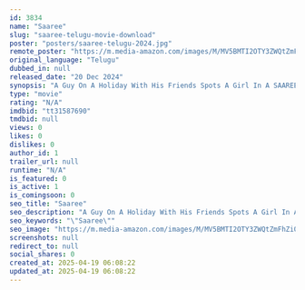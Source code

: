 ```yaml
---
id: 3834
name: "Saaree"
slug: "saaree-telugu-movie-download"
poster: "posters/saaree-telugu-2024.jpg"
remote_poster: "https://m.media-amazon.com/images/M/MV5BMTI2OTY3ZWQtZmFhZi00ZjA2LTg5OGYtMTUwYzM3ZGFmZTY4XkEyXkFqcGc@._V1_SX300.jpg"
original_language: "Telugu"
dubbed_in: null
released_date: "20 Dec 2024"
synopsis: "A Guy On A Holiday With His Friends Spots A Girl In A SAAREE. He Gets So Obsessed With Her That Upon Facing Rejection, He Turns Extremely Dangerous. He Wants To Have Her ONLY For Himself By Hook Or Crook."
type: "movie"
rating: "N/A"
imdbid: "tt31587690"
tmdbid: null
views: 0
likes: 0
dislikes: 0
author_id: 1
trailer_url: null
runtime: "N/A"
is_featured: 0
is_active: 1
is_comingsoon: 0
seo_title: "Saaree"
seo_description: "A Guy On A Holiday With His Friends Spots A Girl In A SAAREE. He Gets So Obsessed With Her That Upon Facing Rejection, He Turns Extremely Dangerous. He Wants To Have Her ONLY For Himself By Hook Or Crook."
seo_keywords: "\"Saaree\""
seo_image: "https://m.media-amazon.com/images/M/MV5BMTI2OTY3ZWQtZmFhZi00ZjA2LTg5OGYtMTUwYzM3ZGFmZTY4XkEyXkFqcGc@._V1_SX300.jpg"
screenshots: null
redirect_to: null
social_shares: 0
created_at: 2025-04-19 06:08:22
updated_at: 2025-04-19 06:08:22
---
```


